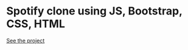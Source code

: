 # Spotify clone using JS, Bootstrap, CSS, HTML
<a href='https://abdugaffor-97.github.io/spotify-clone-js/'>See the project</a>


